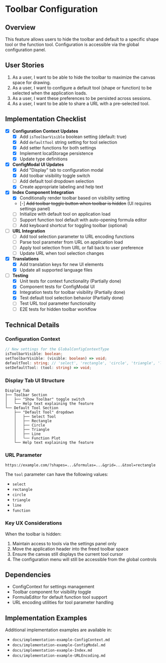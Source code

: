 # Toolbar Configuration

## Overview

This feature allows users to hide the toolbar and default to a specific shape tool or the function tool. Configuration is accessible via the global configuration panel.

## User Stories

1. As a user, I want to be able to hide the toolbar to maximize the canvas space for drawing.
2. As a user, I want to configure a default tool (shape or function) to be selected when the application loads.
3. As a user, I want these preferences to be persisted across sessions.
4. As a user, I want to be able to share a URL with a pre-selected tool.

## Implementation Checklist

- [x] **Configuration Context Updates**
  - [x] Add `isToolbarVisible` boolean setting (default: true)
  - [x] Add `defaultTool` string setting for tool selection
  - [x] Add setter functions for both settings
  - [x] Implement localStorage persistence
  - [x] Update type definitions

- [x] **ConfigModal UI Updates**
  - [x] Add "Display" tab to configuration modal
  - [x] Add toolbar visibility toggle switch
  - [ ] Add default tool dropdown selection
  - [x] Create appropriate labeling and help text

- [x] **Index Component Integration**
  - [x] Conditionally render toolbar based on visibility setting
  - [-] ~~Add toolbar toggle button when toolbar is hidden~~ (UI requires settings panel)
  - [ ] Initialize with default tool on application load
  - [ ] Support function tool default with auto-opening formula editor
  - [ ] Add keyboard shortcut for toggling toolbar (optional)

- [ ] **URL Integration**
  - [ ] Add tool selection parameter to URL encoding functions
  - [ ] Parse tool parameter from URL on application load
  - [ ] Apply tool selection from URL or fall back to user preference
  - [ ] Update URL when tool selection changes

- [x] **Translations**
  - [x] Add translation keys for new UI elements
  - [x] Update all supported language files

- [ ] **Testing**
  - [x] Unit tests for context functionality (Partially done)
  - [x] Component tests for ConfigModal UI
  - [x] Integration tests for toolbar visibility (Partially done)
  - [x] Test default tool selection behavior (Partially done)
  - [ ] Test URL tool parameter functionality
  - [ ] E2E tests for hidden toolbar workflow

## Technical Details

### Configuration Context

```typescript
// New settings for the GlobalConfigContextType
isToolbarVisible: boolean;
setToolbarVisible: (visible: boolean) => void;
defaultTool: string; // 'select', 'rectangle', 'circle', 'triangle', 'line', 'function'
setDefaultTool: (tool: string) => void;
```

### Display Tab UI Structure

```
Display Tab
├── Toolbar Section
│   ├── "Show Toolbar" toggle switch
│   └── Help text explaining the feature
└── Default Tool Section
    ├── "Default Tool" dropdown
    │   ├── Select Tool
    │   ├── Rectangle
    │   ├── Circle
    │   ├── Triangle
    │   ├── Line
    │   └── Function Plot
    └── Help text explaining the feature
```

### URL Parameter

```
https://example.com/?shapes=...&formulas=...&grid=...&tool=rectangle
```

The `tool` parameter can have the following values:
- `select`
- `rectangle`
- `circle`
- `triangle`
- `line`
- `function`

### Key UX Considerations

When the toolbar is hidden:
1. Maintain access to tools via the settings panel only
2. Move the application header into the freed toolbar space
3. Ensure the canvas still displays the current tool cursor
4. The configuration menu will still be accessible from the global controls

## Dependencies

- ConfigContext for settings management
- Toolbar component for visibility toggle
- FormulaEditor for default function tool support
- URL encoding utilities for tool parameter handling

## Implementation Examples

Additional implementation examples are available in:
- `docs/implementation-example-ConfigContext.md`
- `docs/implementation-example-ConfigModal.md`
- `docs/implementation-example-Index.md`
- `docs/implementation-example-URLEncoding.md` 
